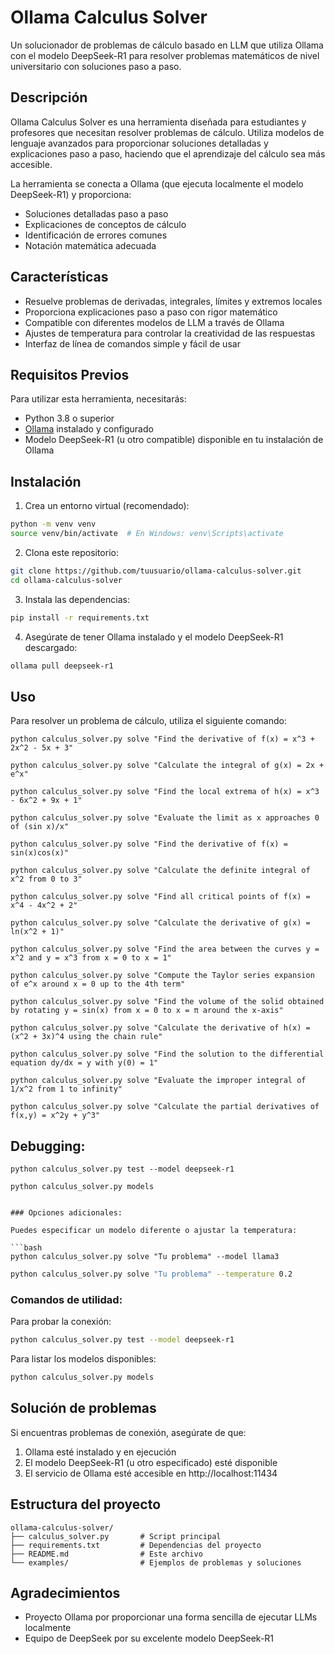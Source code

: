 # Ollama Calculus Solver

Un solucionador de problemas de cálculo basado en LLM que utiliza Ollama con el modelo DeepSeek-R1 para resolver problemas matemáticos de nivel universitario con soluciones paso a paso.

## Descripción

Ollama Calculus Solver es una herramienta diseñada para estudiantes y profesores que necesitan resolver problemas de cálculo. Utiliza modelos de lenguaje avanzados para proporcionar soluciones detalladas y explicaciones paso a paso, haciendo que el aprendizaje del cálculo sea más accesible.

La herramienta se conecta a Ollama (que ejecuta localmente el modelo DeepSeek-R1) y proporciona:
- Soluciones detalladas paso a paso
- Explicaciones de conceptos de cálculo
- Identificación de errores comunes
- Notación matemática adecuada

## Características

- Resuelve problemas de derivadas, integrales, límites y extremos locales
- Proporciona explicaciones paso a paso con rigor matemático
- Compatible con diferentes modelos de LLM a través de Ollama
- Ajustes de temperatura para controlar la creatividad de las respuestas
- Interfaz de línea de comandos simple y fácil de usar

## Requisitos Previos

Para utilizar esta herramienta, necesitarás:

- Python 3.8 o superior
- [Ollama](https://ollama.ai/) instalado y configurado
- Modelo DeepSeek-R1 (u otro compatible) disponible en tu instalación de Ollama

##  Instalación

1. Crea un entorno virtual (recomendado):
```bash
python -m venv venv
source venv/bin/activate  # En Windows: venv\Scripts\activate
```

2. Clona este repositorio:
```bash
git clone https://github.com/tuusuario/ollama-calculus-solver.git
cd ollama-calculus-solver
```

3. Instala las dependencias:
```bash
pip install -r requirements.txt
```

4. Asegúrate de tener Ollama instalado y el modelo DeepSeek-R1 descargado:
```bash
ollama pull deepseek-r1
```

## Uso

Para resolver un problema de cálculo, utiliza el siguiente comando:

```
python calculus_solver.py solve "Find the derivative of f(x) = x^3 + 2x^2 - 5x + 3"
```

```
python calculus_solver.py solve "Calculate the integral of g(x) = 2x + e^x"
```

```
python calculus_solver.py solve "Find the local extrema of h(x) = x^3 - 6x^2 + 9x + 1"
```

```
python calculus_solver.py solve "Evaluate the limit as x approaches 0 of (sin x)/x"
```

```
python calculus_solver.py solve "Find the derivative of f(x) = sin(x)cos(x)"
```

```
python calculus_solver.py solve "Calculate the definite integral of x^2 from 0 to 3"
```

```
python calculus_solver.py solve "Find all critical points of f(x) = x^4 - 4x^2 + 2"
```

```
python calculus_solver.py solve "Calculate the derivative of g(x) = ln(x^2 + 1)"
```

```
python calculus_solver.py solve "Find the area between the curves y = x^2 and y = x^3 from x = 0 to x = 1"
```

```
python calculus_solver.py solve "Compute the Taylor series expansion of e^x around x = 0 up to the 4th term"
```

```
python calculus_solver.py solve "Find the volume of the solid obtained by rotating y = sin(x) from x = 0 to x = π around the x-axis"
```

```
python calculus_solver.py solve "Calculate the derivative of h(x) = (x^2 + 3x)^4 using the chain rule"
```

```
python calculus_solver.py solve "Find the solution to the differential equation dy/dx = y with y(0) = 1"
```

```
python calculus_solver.py solve "Evaluate the improper integral of 1/x^2 from 1 to infinity"
```

```
python calculus_solver.py solve "Calculate the partial derivatives of f(x,y) = x^2y + y^3"
```

## Debugging:

```
python calculus_solver.py test --model deepseek-r1
```

```
python calculus_solver.py models


### Opciones adicionales:

Puedes especificar un modelo diferente o ajustar la temperatura:

```bash
python calculus_solver.py solve "Tu problema" --model llama3
```

```bash
python calculus_solver.py solve "Tu problema" --temperature 0.2
```

### Comandos de utilidad:

Para probar la conexión:
```bash
python calculus_solver.py test --model deepseek-r1
```

Para listar los modelos disponibles:
```bash
python calculus_solver.py models
```

## Solución de problemas

Si encuentras problemas de conexión, asegúrate de que:
1. Ollama esté instalado y en ejecución
2. El modelo DeepSeek-R1 (u otro especificado) esté disponible
3. El servicio de Ollama esté accesible en http://localhost:11434

## Estructura del proyecto

```
ollama-calculus-solver/
├── calculus_solver.py       # Script principal
├── requirements.txt         # Dependencias del proyecto
├── README.md                # Este archivo
└── examples/                # Ejemplos de problemas y soluciones
```


## Agradecimientos

- Proyecto Ollama por proporcionar una forma sencilla de ejecutar LLMs localmente
- Equipo de DeepSeek por su excelente modelo DeepSeek-R1
